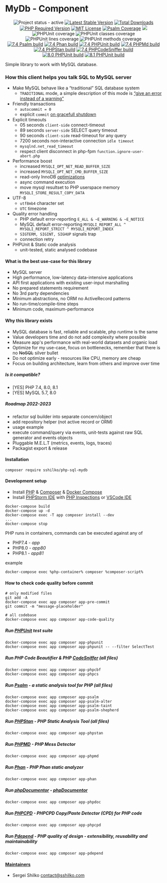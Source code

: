 <!---
This file is part of the sshilko/php-sql-mydb package.

(c) Sergei Shilko <contact@sshilko.com>

MIT License

For the full copyright and license information, please view the LICENSE
file that was distributed with this source code.

 @license https://opensource.org/licenses/mit-license.php MIT
-->
MyDb - Component
=================
<p align="center" cellpadding="0" cellspacing="0">
	<img src="https://img.shields.io/badge/status-active-success" alt="Project status - active">
	<a href="https://packagist.org/packages/sshilko/php-sql-mydb"><img src="https://poser.pugx.org/sshilko/php-sql-mydb/v/stable" alt="Latest Stable Version"></a>
	<a href="https://packagist.org/packages/sshilko/php-sql-mydb/stats"><img src="https://poser.pugx.org/sshilko/php-sql-mydb/downloads" alt="Total Downloads"></a>
	<a href="https://packagist.org/packages/sshilko/php-sql-mydb"><img src="https://poser.pugx.org/sshilko/php-sql-mydb/require/php" alt="PHP Required Version"></a>
	<a href="https://choosealicense.com/licenses/mit/"><img src="https://poser.pugx.org/sshilko/php-sql-mydb/license" alt="MIT License"></a>
    <a href="https://psalm.dev/docs/running_psalm/command_line_usage/#shepherd"><img src="https://shepherd.dev/github/sshilko/php-sql-mydb/coverage.svg" alt="Psalm Coverage"></a>
    <img src="https://hits.seeyoufarm.com/api/count/incr/badge.svg?url=https%3A%2F%2Fgithub.com%2Fsshilko%2Fphp-sql-mydb&count_bg=%2379C83D&title_bg=%23555555&icon=&icon_color=%23E7E7E7&title=hits&edge_flat=false"/>
    <br/>
    <img src="https://raw.githubusercontent.com/sshilko/php-sql-mydb/badges/phpunit-coverage-badge.svg" alt="PHPUnit coverage">
    <img src="https://raw.githubusercontent.com/sshilko/php-sql-mydb/badges/phpunit-coverage-badge-classes.svg" alt="PHPUnit classes coverage">
    <img src="https://raw.githubusercontent.com/sshilko/php-sql-mydb/badges/phpunit-coverage-badge-lines.svg" alt="PHPUnit lines coverage">
    <img src="https://raw.githubusercontent.com/sshilko/php-sql-mydb/badges/phpunit-coverage-badge-methods.svg" alt="PHPUnit methods coverage">
    <br/>
    <a href="https://github.com/sshilko/php-sql-mydb/actions/workflows/psalm.yml"><img src="https://github.com/sshilko/php-sql-mydb/actions/workflows/psalm.yml/badge.svg" alt="7.4 Psalm build"></a>
    <a href="https://github.com/sshilko/php-sql-mydb/actions/workflows/phan.yml"><img src="https://github.com/sshilko/php-sql-mydb/actions/workflows/phan.yml/badge.svg" alt="7.4 Phan build"></a>
    <a href="https://github.com/sshilko/php-sql-mydb/actions/workflows/phpunit.yml"><img src="https://github.com/sshilko/php-sql-mydb/actions/workflows/phpunit.yml/badge.svg" alt="7.4 PHPUnit build"></a>
    <a href="https://github.com/sshilko/php-sql-mydb/actions/workflows/phpmd.yml"><img src="https://github.com/sshilko/php-sql-mydb/actions/workflows/phpmd.yml/badge.svg" alt="7.4 PHPMd build"></a>
    <a href="https://github.com/sshilko/php-sql-mydb/actions/workflows/phpstan.yml"><img src="https://github.com/sshilko/php-sql-mydb/actions/workflows/phpstan.yml/badge.svg" alt="7.4 PHPStan build"></a>
    <a href="https://github.com/sshilko/php-sql-mydb/actions/workflows/phpcs.yml"><img src="https://github.com/sshilko/php-sql-mydb/actions/workflows/phpcs.yml/badge.svg" alt="7.4 PHPCodeSniffer build"></a>
    <br/>
    <a href="https://github.com/sshilko/php-sql-mydb/actions/workflows/phpunit80.yml"><img src="https://github.com/sshilko/php-sql-mydb/actions/workflows/phpunit80.yml/badge.svg" alt="8.0 PHPUnit build"></a>
    <a href="https://github.com/sshilko/php-sql-mydb/actions/workflows/phpunit81.yml"><img src="https://github.com/sshilko/php-sql-mydb/actions/workflows/phpunit81.yml/badge.svg" alt="8.1 PHPUnit build"></a>
</p>

Simple library to work with MySQL database.

### How this client helps you talk SQL to MySQL server

- Make MySQL behave like a “traditional” SQL database system
  - `TRADITIONAL` mode, a simple description of this mode is [“give an error instead of a warning”](https://dev.mysql.com/doc/refman/5.7/en/sql-mode.html#sqlmode_traditional)
- Friendly transactions
  - `autocommit = 0`
  - explicit `commit` [on gracefull shutdown](https://dev.mysql.com/doc/refman/5.7/en/innodb-autocommit-commit-rollback.html)
- Explicit timeouts  
  - 05 seconds `client-side` connect-timeout
  - 89 seconds `server-side` SELECT query timeout
  - 90 seconds `client-side` read-timeout for any query
  - 7200 seconds non-interactive connection `idle timeout`
  - `mysqlnd.net_read_timeout`
  - respect client disconnect in php-fpm `function.ignore-user-abort.php`
- Performance boost
  - increased `MYSQLI_OPT_NET_READ_BUFFER_SIZE`
  - increased `MYSQLI_OPT_NET_CMD_BUFFER_SIZE`
  - read-only InnoDB [optimizations](https://dev.mysql.com/doc/refman/5.6/en/innodb-performance-ro-txn.html)
  - async command execution
  - move mysql resultset to PHP userspace memory `MYSQLI_STORE_RESULT_COPY_DATA`
- UTF-8
  - `utf8mb4` character set
  - `UTC` timezone
- Quality error handling
  - PHP default error-reporting `E_ALL & ~E_WARNING & ~E_NOTICE`
  - MySQL default error-reporting `MYSQLI_REPORT_ALL ^ MYSQLI_REPORT_STRICT ^ MYSQLI_REPORT_INDEX`
  - `SIGTERM, SIGINT, SIGHUP` signals trap
  - connection retry
- PHPUnit & Static code analysis
  - unit-tested, static analysed codebase

#### What is the best use-case for this library

- MySQL server
- High performance, low-latency data-intensive applications
- API first applications with existing user-input marshalling
- No prepared statements requirement
- No 3rd party dependencies
- Minimum abstractions, no ORM no ActiveRecord patterns
- No run-time/compile-time steps
- Minimum code, maximum-performance

#### Why this library exists

* MySQL database is fast, reliable and scalable, php runtime is the same
* Value developers time and do not add complexity where possible
* Measure app's performance with real-world datasets and organic load
* Optimize for my use-case, focus on bottlenecks, remember that there is no ~~NoSQL~~ silver bullet
* Do not optimize early - resources like CPU, memory are cheap
* Focus on building architecture, learn from others and improve over time

##### Is it compatible?

- [YES] PHP 7.4, 8.0, 8.1
- [YES] MySQL 5.7, 8.0

##### Roadmap 2022-2023

- refactor sql builder into separate concern/object
- add repository helper (not active record or ORM)
- usage example
- execute command/query via events, unit-tests against raw SQL generator and events objects
- Pluggable M.E.L.T (metrics, events, logs, traces)
- Packagist export & release

#### Installation

```
composer require sshilko/php-sql-mydb
```

#### Development setup

- Install [PHP](https://www.php.net/) & [Composer](https://getcomposer.org/) & [Docker Compose](https://docs.docker.com/compose/install/)
- Install [PHPStorm IDE](https://www.jetbrains.com/phpstorm/) with [PHP Inspections](https://github.com/kalessil/phpinspectionsea) or [VSCode IDE](https://code.visualstudio.com/)

```
docker-compose build
docker-compose up -d
docker-compose exec -T app composer install --dev
...
docker-compose stop
```

PHP runs in containers, commands can be executed against any of
- PHP7.4 - *app*
- PHP8.0 - *app80*
- PHP8.1 - *app81*

example
```
docker-compose exec %php-container% composer %composer-script%
```

#### How to check code quality before commit

```
# only modified files
git add -A
docker-compose exec app composer app-pre-commit
git commit -m "message-placeholder"
```
```
# all codebase
docker-compose exec app composer app-code-quality 
```

##### Run [PHPUnit](https://phpunit.de) test suite

```
docker-compose exec app composer app-phpunit
docker-compose exec app composer app-phpunit -- --filter SelectTest
```

##### Run PHP Code Beautifier & PHP [CodeSniffer](https://github.com/squizlabs/PHP_CodeSniffer) (all files)

```
docker-compose exec app composer app-phpcbf
docker-compose exec app composer app-phpcs
```

##### Run [Psalm](https://psalm.dev) - a static analysis tool for PHP (all files)

```
docker-compose exec app composer app-psalm
docker-compose exec app composer app-psalm-alter
docker-compose exec app composer app-psalm-taint
docker-compose exec app composer app-psalm-shepherd
```

##### Run [PHPStan](https://phpstan.org) - PHP Static Analysis Tool (all files)

`docker-compose exec app composer app-phpstan`

##### Run [PHPMD](https://phpmd.org) - PHP Mess Detector

```
docker-compose exec app composer app-phpmd
```

##### Run [Phan](https://github.com/phan/phan) - PHP Phan static analyzer

```
docker-compose exec app composer app-phan
```

##### Run [phpDocumentor](https://www.phpdoc.org) - [phpDocumentor](https://docs.phpdoc.org/3.0/guide/references/phpdoc/tags/)

```
docker-compose exec app composer app-phpdoc
```

##### Run [PHPCPD](https://github.com/sebastianbergmann/phpcpd) - PHPCPD Copy/Paste Detector (CPD) for PHP code

```
docker-compose exec app composer app-phpcpd
```

##### Run [Pdepend](https://pdepend.org) - PHP quality of design - extensibility, reusability and maintainability

```
docker-compose exec app composer app-pdepend
```

#### [Maintainers](doc/legal/MAINTAINERS)

* Sergei Shilko <contact@sshilko.com>